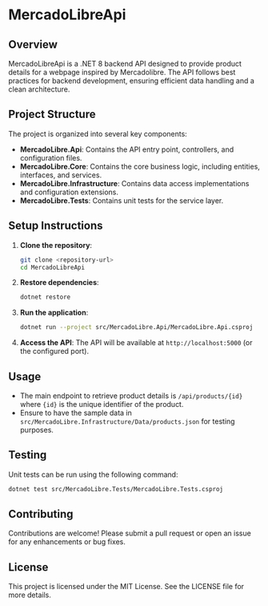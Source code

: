 # MercadoLibreApi

## Overview
MercadoLibreApi is a .NET 8 backend API designed to provide product details for a webpage inspired by Mercadolibre. The API follows best practices for backend development, ensuring efficient data handling and a clean architecture.

## Project Structure
The project is organized into several key components:

- **MercadoLibre.Api**: Contains the API entry point, controllers, and configuration files.
- **MercadoLibre.Core**: Contains the core business logic, including entities, interfaces, and services.
- **MercadoLibre.Infrastructure**: Contains data access implementations and configuration extensions.
- **MercadoLibre.Tests**: Contains unit tests for the service layer.

## Setup Instructions
1. **Clone the repository**:
   ```bash
   git clone <repository-url>
   cd MercadoLibreApi
   ```

2. **Restore dependencies**:
   ```bash
   dotnet restore
   ```

3. **Run the application**:
   ```bash
   dotnet run --project src/MercadoLibre.Api/MercadoLibre.Api.csproj
   ```

4. **Access the API**:
   The API will be available at `http://localhost:5000` (or the configured port).

## Usage
- The main endpoint to retrieve product details is `/api/products/{id}` where `{id}` is the unique identifier of the product.
- Ensure to have the sample data in `src/MercadoLibre.Infrastructure/Data/products.json` for testing purposes.

## Testing
Unit tests can be run using the following command:
```bash
dotnet test src/MercadoLibre.Tests/MercadoLibre.Tests.csproj
```

## Contributing
Contributions are welcome! Please submit a pull request or open an issue for any enhancements or bug fixes.

## License
This project is licensed under the MIT License. See the LICENSE file for more details.